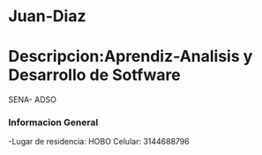 # Juan-Diaz
# Descripcion:Aprendiz-Analisis y Desarrollo de Sotfware
SENA- ADSO 
### Informacion General
-Lugar de residencia: HOBO
Celular: 3144688796
